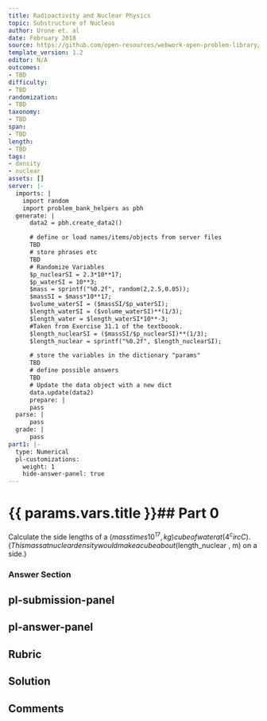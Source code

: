 ```yaml
---
title: Radioactivity and Nuclear Physics
topic: Substructure of Nucleus
author: Urone et. al
date: February 2018
source: https://github.com/open-resources/webwork-open-problem-library/tree/master/Contrib/BrockPhysics/College_Physics_Urone/31.Radioactivity_and_Nuclear_Physics/31-03.Substructure_of_Nucleus/NU_U17-31-03-001.pg
template_version: 1.2
editor: N/A
outcomes:
- TBD
difficulty:
- TBD
randomization:
- TBD
taxonomy:
- TBD
span:
- TBD
length:
- TBD
tags:
- density
- nuclear
assets: []
server: |-
  imports: |
    import random
    import problem_bank_helpers as pbh
  generate: |
      data2 = pbh.create_data2()

      # define or load names/items/objects from server files
      TBD
      # store phrases etc
      TBD
      # Randomize Variables
      $p_nuclearSI = 2.3*10**17;
      $p_waterSI = 10**3;
      $mass = sprintf("%0.2f", random(2,2.5,0.05));
      $massSI = $mass*10**17;
      $volume_waterSI = ($massSI/$p_waterSI);
      $length_waterSI = ($volume_waterSI)**(1/3);
      $length_water = $length_waterSI*10**-3;
      #Taken from Exercise 31.1 of the textboook.
      $length_nuclearSI = ($massSI/$p_nuclearSI)**(1/3);
      $length_nuclear = sprintf("%0.2f", $length_nuclearSI);

      # store the variables in the dictionary "params"
      TBD
      # define possible answers
      TBD
      # Update the data object with a new dict
      data.update(data2)
      prepare: |
      pass
  parse: |
      pass
  grade: |
      pass
part1: |-
  type: Numerical
  pl-customizations:
    weight: 1
    hide-answer-panel: true
---
```


# {{ params.vars.title }}## Part 0 
Calculate the side lengths of a ($mass times 10^17 , kg) cube of water at (4^circC). (This mass at nuclear density would make a cube about ($length_nuclear , m) on a side.) 


### Answer Section 


## pl-submission-panel 


## pl-answer-panel 


## Rubric 


## Solution 


## Comments 


